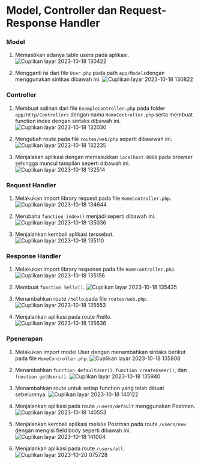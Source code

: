 # Model, Controller dan Request-Response Handler
### Model
1. Memastikan adanya table users pada aplikasi.
![Cuplikan layar 2023-10-18 130422](https://github.com/alfiyantogw/Prak-Pemin/assets/99490388/606b387a-589e-4645-8214-119219a8f3e6)

2. Mengganti isi dari file `User.php` pada path `app/Models`dengan
   menggunakan sintkas dibawah ini.
![Cuplikan layar 2023-10-18 130822](https://github.com/alfiyantogw/Prak-Pemin/assets/99490388/8813d3ac-cecb-4887-bb7f-ac29bd337a75)

### Controller
1. Membuat salinan dari file `ExampleController.php` pada folder `app/Http/Controllers` dengan nama `HomeController.php` serta membuat function index dengan sintaks dibawah ini.
![Cuplikan layar 2023-10-18 132030](https://github.com/alfiyantogw/Prak-Pemin/assets/99490388/03a7ea35-be38-4660-a03f-1524d0b7a276)

2. Mengubah route pada file `routes/web/php` seperti dibawwah ini.
![Cuplikan layar 2023-10-18 132235](https://github.com/alfiyantogw/Prak-Pemin/assets/99490388/8b63720d-b066-47ff-b129-fdf83a62796d)

3. Menjalakan aplikasi dengan memasukkan `localhost:8000` pada browser sehingga muncul tampilan seperti dibawah ini.
![Cuplikan layar 2023-10-18 132514](https://github.com/alfiyantogw/Prak-Pemin/assets/99490388/38a86fce-b263-4d9a-b77f-b39880e00e3d)

### Request Handler
1. Melakukan import library request pada file `HomeController.php`.
![Cuplikan layar 2023-10-18 134644](https://github.com/alfiyantogw/Prak-Pemin/assets/99490388/b7a70158-cce6-454e-a26c-508e01aec6d6)

2. Merubaha `function index()` menjadi seperti dibawah ini.
![Cuplikan layar 2023-10-18 135036](https://github.com/alfiyantogw/Prak-Pemin/assets/99490388/ec3aa971-e772-45b9-bdf7-df1da6949c4c)

3. Menjalankan kembali aplikasi terssebut.
![Cuplikan layar 2023-10-18 135110](https://github.com/alfiyantogw/Prak-Pemin/assets/99490388/a0b4a149-46e0-4a7a-96d6-c517a5e04cd8)

### Response Handler
1. Melakukan import library response pada file `HomeController.php`.
![Cuplikan layar 2023-10-18 135156](https://github.com/alfiyantogw/Prak-Pemin/assets/99490388/bfaac642-a609-416d-aca7-0fca140895a6)

2. Membuat `function hello()`.
![Cuplikan layar 2023-10-18 135435](https://github.com/alfiyantogw/Prak-Pemin/assets/99490388/885d8f01-df26-48ec-ba0d-4919c6a807f4)

3. Menambahkan route `/hello` pada file `routes/web.php`.
![Cuplikan layar 2023-10-18 135553](https://github.com/alfiyantogw/Prak-Pemin/assets/99490388/a144b670-7cbd-4144-a340-657c9ee9b322)

4. Menjalankan aplikasi pada route /hello.
![Cuplikan layar 2023-10-18 135636](https://github.com/alfiyantogw/Prak-Pemin/assets/99490388/f9afe191-81b3-4bcc-817c-a12236140db7)

### Ppenerapan
1. Melakukan import model User dengan menambahkan sintaks berikut pada file `HomeController.php`.
![Cuplikan layar 2023-10-18 135808](https://github.com/alfiyantogw/Prak-Pemin/assets/99490388/020283c7-7813-411c-8b40-1b31d3aa8908)

2. Menambahkan `function defaultUser()`, `function createUseer()`, dan `function getUsers()`.
![Cuplikan layar 2023-10-18 135940](https://github.com/alfiyantogw/Prak-Pemin/assets/99490388/54e4eb72-0f2d-4b86-824e-98fa9166af71)

3. Menambahkan route untuk setiap function yang telah dibuat sebelumnya.
![Cuplikan layar 2023-10-18 140122](https://github.com/alfiyantogw/Prak-Pemin/assets/99490388/53576d1b-07bd-4ccd-b998-aa47d7659a13)

4. Menjalankan aplikasi pada route `/users/default` menggunakan Postman.
![Cuplikan layar 2023-10-18 140553](https://github.com/alfiyantogw/Prak-Pemin/assets/99490388/1012871c-43a8-4fd4-9fb5-a3b1fdfb7392)

5. Menjalankan kembali aplikasi melalui Postman pada route `/users/new` dengan mengisi field body seperti dibawah ini.
![Cuplikan layar 2023-10-18 141004](https://github.com/alfiyantogw/Prak-Pemin/assets/99490388/d1fd4b92-2c81-4c9a-bdfd-c82f6604e70d)

6. Menjalankan aplikasi pada route `/users/all`.
   ![Cuplikan layar 2023-10-20 075728](https://github.com/alfiyantogw/Prak-Pemin/assets/99490388/1af08027-26c6-4bd1-b738-64af5ed8c0d6)
